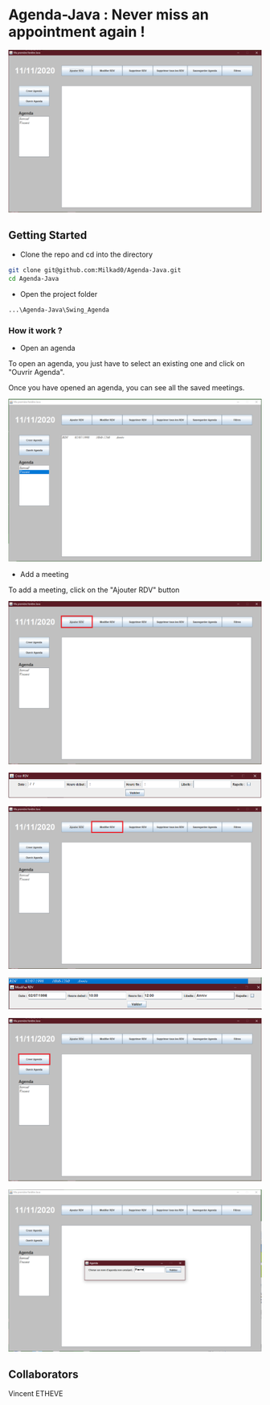 # Agenda-Java : Never miss an appointment again !

![](Images/Agenda1.PNG)

## Getting Started

- Clone the repo and cd into the directory
```sh
git clone git@github.com:Milkad0/Agenda-Java.git
cd Agenda-Java
```

- Open the project folder
```sh
...\Agenda-Java\Swing_Agenda
```
### How it work ?

- Open an agenda

To open an agenda, you just have to select an existing one and click on "Ouvrir Agenda".

Once you have opened an agenda, you can see all the saved meetings.

![](Images/Agenda2.PNG)

- Add a meeting

To add a meeting, click on the "Ajouter RDV" button

![](Images/AgendaAddRDV.png)



![](Images/AddRdvPop.PNG)

![](Images/AgendaModifier.png)

![](Images/Modif2.PNG)

![](Images/AgendaAddAgenda.png)

![](Images/AddAgenda.PNG)

## Collaborators

Vincent ETHEVE
